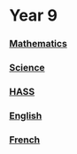 <head>
  <title>Y9 Notes</title>
</head>

# Year 9
### [Mathematics](/the-merchant/notes/year9/mathematics/mathematics.html)
### [Science]()
### [HASS](/the-merchant/notes/year9/hass/hass.html)
### [English]()
### [French](/the-merchant/notes/year9/french/french.html)
